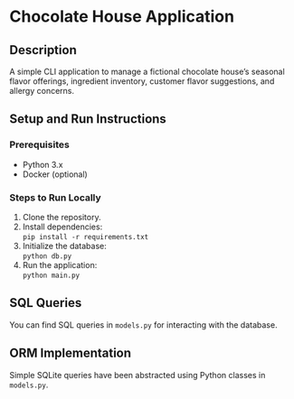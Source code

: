 # Chocolate House Application

## Description
A simple CLI application to manage a fictional chocolate house’s seasonal flavor offerings, ingredient inventory, customer flavor suggestions, and allergy concerns.

## Setup and Run Instructions

### Prerequisites
- Python 3.x
- Docker (optional)

### Steps to Run Locally
1. Clone the repository.
2. Install dependencies:  
   `pip install -r requirements.txt`
3. Initialize the database:  
   `python db.py`
4. Run the application:  
   `python main.py`

## SQL Queries
You can find SQL queries in `models.py` for interacting with the database.

## ORM Implementation
Simple SQLite queries have been abstracted using Python classes in `models.py`.


